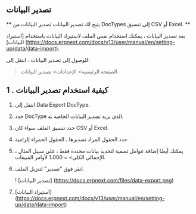 ## تصدير البيانات

** يتيح لك تصدير البيانات تصدير البيانات من DocTypes إلى تنسيق CSV أو Excel. **

بعد تصدير البيانات ، يمكنك استخدام نفس الملف لاستيراد البيانات باستخدام [استيراد البيانات] (https://docs.erpnext.com/docs/v13/user/manual/en/setting-up/data/data-import).

للوصول إلى تصدير البيانات ، انتقل إلى:

> الصفحة الرئيسية> الإعدادات> تصدير البيانات

## 1 \. كيفية استخدام تصدير البيانات

1. انتقل إلى Data Export DocType.
2. حدد DocType الذي تريد تصدير البيانات الخاصة به.
3. حدد تنسيق الملف سواء كان CSV أو Excel.
4. حدد الحقول المراد تصديرها ، الحقول الحمراء إلزامية.
5. يمكنك أيضًا إضافة عوامل تصفية لتحديد بيانات محددة فقط ، على سبيل المثال ، الإجمالي الكلي> = 1،000 لأوامر المبيعات.
6. انقر فوق "تصدير" لتنزيل الملف.
    
    ! [تصدير البيانات] (https://docs.erpnext.com/files/data-export.png)
    

1. [استيراد البيانات] (https://docs.erpnext.com/docs/v13/user/manual/en/setting-up/data/data-import)